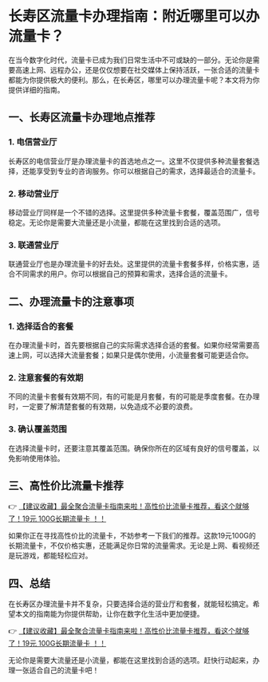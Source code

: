 # 长寿区流量卡办理指南：附近哪里可以办流量卡？

在当今数字化时代，流量卡已成为我们日常生活中不可或缺的一部分。无论你是需要高速上网、远程办公，还是仅仅想要在社交媒体上保持活跃，一张合适的流量卡都能为你提供极大的便利。那么，在长寿区，哪里可以办理流量卡呢？本文将为你提供详细的指南。

## 一、长寿区流量卡办理地点推荐

### 1. 电信营业厅
长寿区的电信营业厅是办理流量卡的首选地点之一。这里不仅提供多种流量套餐选择，还能享受到专业的咨询服务。你可以根据自己的需求，选择最适合的流量卡。

### 2. 移动营业厅
移动营业厅同样是一个不错的选择。这里提供多种流量卡套餐，覆盖范围广，信号稳定。无论你是需要大流量还是小流量，都能在这里找到合适的选项。

### 3. 联通营业厅
联通营业厅也是办理流量卡的好去处。这里提供的流量卡套餐多样，价格实惠，适合不同需求的用户。你可以根据自己的预算和需求，选择合适的流量卡。

## 二、办理流量卡的注意事项

### 1. 选择适合的套餐
在办理流量卡时，首先要根据自己的实际需求选择合适的套餐。如果你经常需要高速上网，可以选择大流量套餐；如果只是偶尔使用，小流量套餐可能更适合你。

### 2. 注意套餐的有效期
不同的流量卡套餐有效期不同，有的可能是月套餐，有的可能是季度套餐。在办理时，一定要了解清楚套餐的有效期，以免造成不必要的浪费。

### 3. 确认覆盖范围
在选择流量卡时，还要注意其覆盖范围。确保你所在的区域有良好的信号覆盖，以免影响使用体验。

## 三、高性价比流量卡推荐

👉 [【建议收藏】最全聚合流量卡指南来啦！高性价比流量卡推荐，看这个就够了！19元 100G长期流量卡 ！！](https://bit.ly/Liuliangka)

如果你正在寻找高性价比的流量卡，不妨参考一下我们的推荐。这款19元100G的长期流量卡，不仅价格实惠，还能满足你日常的流量需求。无论是上网、看视频还是玩游戏，都能轻松应对。

## 四、总结

在长寿区办理流量卡并不复杂，只要选择合适的营业厅和套餐，就能轻松搞定。希望本文的指南能为你提供帮助，让你在数字化生活中更加便捷。

👉 [【建议收藏】最全聚合流量卡指南来啦！高性价比流量卡推荐，看这个就够了！19元 100G长期流量卡 ！！](https://bit.ly/Liuliangka)

无论你是需要大流量还是小流量，都能在这里找到合适的选项。赶快行动起来，办理一张适合自己的流量卡吧！
